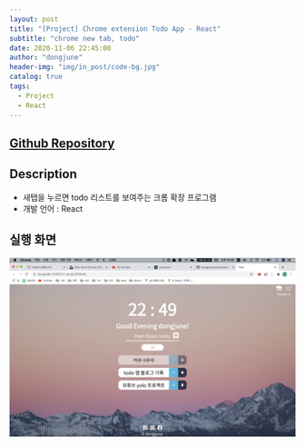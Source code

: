 ```yaml
---
layout: post
title: "[Project] Chrome extension Todo App - React"
subtitle: "chrome new tab, todo"
date: 2020-11-06 22:45:00
author: "dongjune"
header-img: "img/in_post/code-bg.jpg"
catalog: true
tags:
  - Project
  - React
---
```

## [Github Repository](https://github.com/Donggoolosori/newtab_todo_react)

## Description
- 새탭을 누르면 todo 리스트를 보여주는 크롬 확장 프로그램
- 개발 언어 : React  
  

## 실행 화면
![1](/assets/img/todo1.png)